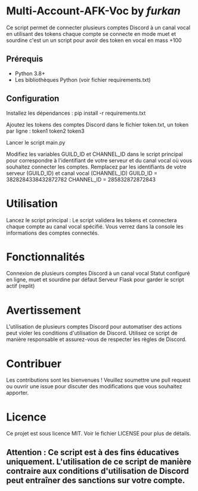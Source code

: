 # Multi-Account-AFK-Voc by ___furkan___

Ce script permet de connecter plusieurs comptes Discord à un canal vocal en utilisant des tokens chaque compte se connecte en mode muet et sourdine c'est un un script pour avoir des token en vocal en mass +100

## Prérequis

- Python 3.8+
- Les bibliothèques Python (voir fichier requirements.txt)

## Configuration

Installez les dépendances : 
pip install -r requirements.txt

Ajoutez les tokens des comptes Discord dans le fichier token.txt, un token par ligne :
token1
token2
token3

Lancer le script 
main.py

Modifiez les variables GUILD_ID et CHANNEL_ID dans le script principal pour correspondre à l'identifiant de votre serveur et du canal vocal où vous souhaitez connecter les comptes.
Remplacez par les identifiants de votre serveur (GUILD_ID) et canal vocal (CHANNEL_ID)
GUILD_ID = 3828284338432872782
CHANNEL_ID = 285832872872843

# Utilisation
Lancez le script principal :
<python main.py>
Le script validera les tokens et connectera chaque compte au canal vocal spécifié. Vous verrez dans la console les informations des comptes connectés.

# Fonctionnalités
Connexion de plusieurs comptes Discord à un canal vocal
Statut configuré en ligne, muet et sourdine par défaut
Serveur Flask pour garder le script actif (replit)

# Avertissement
L'utilisation de plusieurs comptes Discord pour automatiser des actions peut violer les conditions d'utilisation de Discord. Utilisez ce script de manière responsable et assurez-vous de respecter les règles de Discord.

# Contribuer
Les contributions sont les bienvenues ! Veuillez soumettre une pull request ou ouvrir une issue pour discuter des modifications que vous souhaitez apporter.

# Licence
Ce projet est sous licence MIT. Voir le fichier LICENSE pour plus de détails.

## Attention : Ce script est à des fins éducatives uniquement. L'utilisation de ce script de manière contraire aux conditions d'utilisation de Discord peut entraîner des sanctions sur votre compte.

